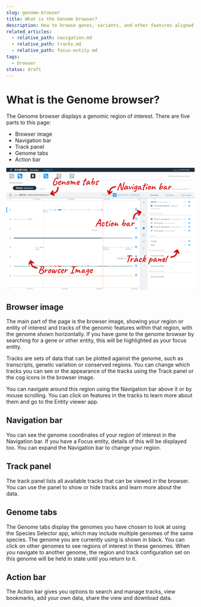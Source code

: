 ```yaml
---
slug: genome-browser
title: What is the Genome browser?
description: How to browse genes, variants, and other features aligned to the reference genome
related_articles:
  - relative_path: navigation.md
  - relative_path: tracks.md
  - relative_path: focus-entity.md
tags:
  - browser
status: draft
---
```


# What is the Genome browser?

The Genome browser displays a genomic region of interest. There are five parts to this page:
* Browser image
* Navigation bar
* Track panel
* Genome tabs
* Action bar

![The Genome browser app](browser2.png)

## Browser image

The main part of the page is the browser image, showing your region or entity of interest and tracks of the genomic features within that region, with the genome shown horizontally. If you have gone to the genome browser by searching for a gene or other entity, this will be highlighted as your focus entity. 

Tracks are sets of data that can be plotted against the genome, such as transcripts, genetic variation or conserved regions. You can change which tracks you can see or the appearance of the tracks using the Track panel or the cog icons in the browser image.

You can navigate around this region using the Navigation bar above it or by mouse scrolling. You can click on features in the tracks to learn more about them and go to the Entity viewer app.

## Navigation bar

You can see the genome coordinates of your region of interest in the Navigation bar. If you have a Focus entity, details of this will be displayed too. You can expand the Navigation bar to change your region.

## Track panel

The track panel lists all available tracks that can be viewed in the browser. You can use the panel to show or hide tracks and learn more about the data.

## Genome tabs

The Genome tabs display the genomes you have chosen to look at using the Species Selector app, which may include multiple genomes of the same species. The genome you are currently using is shown in black. You can click on other genomes to see regions of interest in these genomes. When you navigate to another genome, the region and track configuration set on this genome will be held in state until you return to it.

## Action bar

The Action bar gives you options to search and manage tracks, view bookmarks, add your own data, share the view and download data.
